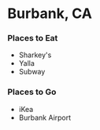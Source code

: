 # Burbank, CA
### Places to Eat
- Sharkey's
- Yalla
- Subway

### Places to Go
- iKea
- Burbank Airport